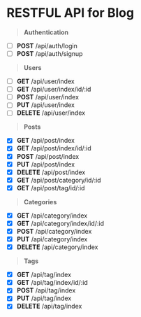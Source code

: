 # RESTFUL API for Blog

> **Authentication**

- [ ] **POST** /api/auth/login 
- [ ] **POST** /api/auth/signup

> **Users**

- [ ] **GET** /api/user/index
- [ ] **GET** /api/user/index/id/:id
- [ ] **POST** /api/user/index
- [ ] **PUT** /api/user/index
- [ ] **DELETE** /api/user/index

> **Posts**

- [x] **GET** /api/post/index
- [x] **GET** /api/post/index/id/:id
- [x] **POST** /api/post/index
- [x] **PUT** /api/post/index
- [x] **DELETE** /api/post/index
- [x] **GET** /api/post/category/id/:id
- [x] **GET** /api/post/tag/id/:id

> **Categories**

- [x] **GET** /api/category/index
- [x] **GET** /api/category/index/id/:id
- [x] **POST** /api/category/index
- [x] **PUT** /api/category/index
- [x] **DELETE** /api/category/index

> **Tags**

- [x] **GET** /api/tag/index
- [x] **GET** /api/tag/index/id/:id
- [x] **POST** /api/tag/index
- [x] **PUT** /api/tag/index
- [x] **DELETE** /api/tag/index
